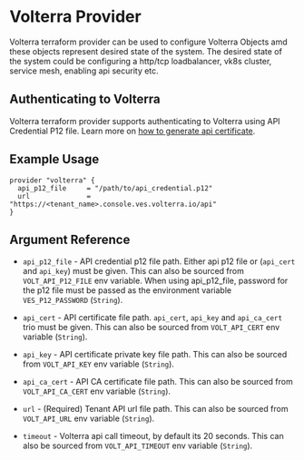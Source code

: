 # Volterra Provider

Volterra terraform provider can be used to configure Volterra Objects amd these objects represent desired state of the system. The desired state of the system could be configuring a http/tcp loadbalancer, vk8s cluster, service mesh, enabling api security etc.


## Authenticating to Volterra

Volterra terraform provider supports authenticating to Volterra using API Credential P12 file. Learn more on [how to generate api certificate](https://docs.cloud.f5.com/docs/how-to/user-mgmt/credentials).


## Example Usage

```hcl
provider "volterra" {
  api_p12_file     = "/path/to/api_credential.p12"
  url              = "https://<tenant_name>.console.ves.volterra.io/api"
}
```


## Argument Reference

* `api_p12_file` - API credential p12 file path. Either api p12 file or (`api_cert` and `api_key`) must be given. This can also be sourced from `VOLT_API_P12_FILE` env variable. When using api_p12_file, password for the p12 file must be passed as the environment variable `VES_P12_PASSWORD` (`String`).

* `api_cert` - API certificate file path. `api_cert`, `api_key` and `api_ca_cert` trio must be given. This can also be sourced from `VOLT_API_CERT` env variable (`String`).

* `api_key` - API certificate private key file path. This can also be sourced from `VOLT_API_KEY` env variable (`String`).

* `api_ca_cert` - API CA certificate file path. This can also be sourced from `VOLT_API_CA_CERT` env variable (`String`).

* `url` - (Required) Tenant API url file path. This can also be sourced from `VOLT_API_URL` env variable (`String`).

* `timeout` - Volterra api call timeout, by default its 20 seconds. This can also be sourced from `VOLT_API_TIMEOUT` env variable (`String`).